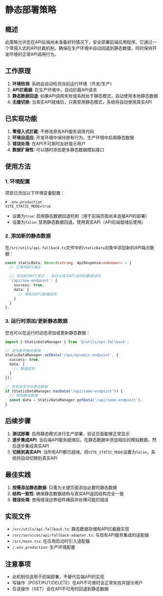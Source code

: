 # 静态部署策略

## 概述

此策略允许您在API后端尚未准备好的情况下，安全部署前端应用程序。它通过一个零侵入式的API拦截机制，确保在生产环境中自动回退到静态数据，同时保持开发环境的正常API调用行为。

## 工作原理

1. **环境检测**: 系统会自动检测当前运行环境（开发/生产）
2. **API拦截器**: 在生产环境中，自动拦截API请求
3. **静态数据回退**: 如果API调用失败或系统处于静态模式，自动使用本地静态数据
4. **无缝切换**: 当真实API就绪后，只需禁用静态模式，系统将自动使用真实API

## 已实现功能

1. **零侵入式拦截**: 不修改原有API服务调用代码
2. **环境自适应**: 开发环境中保持原有行为，生产环境中启用静态数据
3. **错误处理**: 在API不可用时友好提示用户
4. **数据扩展性**: 可以随时添加更多静态数据模拟接口

## 使用方法

### 1. 环境配置

项目已添加以下环境变量配置：

```
# .env.production
VITE_STATIC_MODE=true
```

- 设置为`true`: 启用静态数据回退机制（用于前端页面尚未连接API的部署）
- 设置为`false`: 禁用静态数据回退，使用真实API（API后端就绪后使用）

### 2. 添加新的静态数据

在`/src/utils/api-fallback.ts`文件中的`staticData`对象中添加新的API端点数据：

```typescript
const staticData: Record<string, ApiResponse<unknown>> = {
  // 已有的API端点

  // 添加新的API端点 - 保持与真实API相同的数据结构
  '/api/new-endpoint': {
    success: true,
    data: {
      // 模拟的API数据结构
    }
  }
};
```

### 3. 运行时添加/更新静态数据

您也可以在运行时动态添加或更新静态数据：

```typescript
import { StaticDataManager } from '@/utils/api-fallback';

// 添加新的静态数据
StaticDataManager.setData('/api/dynamic-endpoint', {
  success: true,
  data: {
    // 数据结构
  }
});

// 检查是否存在静态数据
if (StaticDataManager.hasData('/api/some-endpoint')) {
  // 获取静态数据
  const data = StaticDataManager.getData('/api/some-endpoint');
}
```

## 后续步骤

1. **测试部署**: 启用静态模式进行生产部署，验证页面能够正常显示
2. **逐步集成API**: 当后端API服务就绪后，在静态数据中添加相应的模拟数据，然后逐步集成真实API
3. **切换到真实API**: 当所有API都已就绪，将`VITE_STATIC_MODE`设置为`false`，系统将自动切换到真实API

## 最佳实践

1. **按需添加静态数据**: 只需为关键页面添加必要的静态数据
2. **结构一致性**: 确保静态数据结构与真实API返回结构完全一致
3. **错误处理**: 使用错误边界组件捕获并处理可能的错误

## 实现文件

- `/src/utils/api-fallback.ts`: 静态数据存储和API拦截器实现
- `/src/services/api/fallback-adapter.ts`: 与现有API服务集成的适配器
- `/src/main.tsx`: 在应用启动时引入适配器
- `/.env.production`: 生产环境配置

## 注意事项

- 此机制仅适用于前端部署，不替代后端API的实现
- 写操作（POST/PUT/DELETE）在API不可用时会正常失败并提示用户
- 仅读操作（GET）会在API不可用时回退到静态数据
